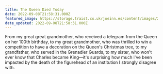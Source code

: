 ```yaml
---
title: The Queen Died Today
date: 2022-09-08T21:58:31.000Z
featured_image: https://storage.traist.co.uk/joeinn.es/content/images/2022/09/image.png
date_updated: 2022-09-08T21:58:31.000Z
---
```


From my great great grandmother, who received a telegram from the Queen on her 100th birthday, to my great grandmother, who was thrilled to win a competition to have a decoration on the Queen's Christmas tree, to my grandfather, who served in the Grenadier Guards, to my sister, who won't ever know that Charles became King—it's surprising how much I've been impacted by the death of the figurehead of an institution I strongly disagree with.
